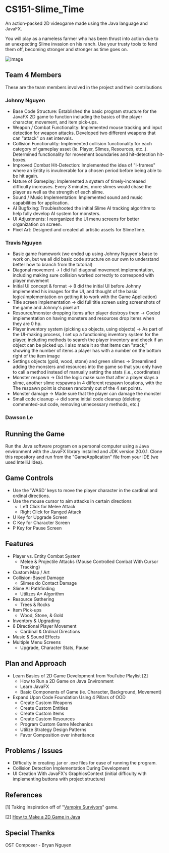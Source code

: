 # CS151-Slime_Time
An action-packed 2D videogame made using the Java language and JavaFX.

You will play as a nameless farmer who has been thrust into action due to an unexpecting Slime invasion on his ranch. Use your trusty tools to fend them off, becoming stronger and stronger as time goes on.

![image](https://github.com/JQBNguyen/CS151-Slime_Time/assets/120300677/4731a70c-1f1b-4a73-9420-e0ad490b7310)

## Team 4 Members
These are the team members involved in the project and their contributions
### Johnny Nguyen
- Base Code Structure: Established the basic program structure for the JavaFX 2D game to function including the basics of the player character, movement, and item pick-ups.
- Weapon / Combat Functionality: Implemented mouse tracking and input detection for weapon attacks. Developed two different weapons that can "attack" on set intervals.
- Collision Functionality: Implemented collision functionality for each category of gameplay asset (ie. Player, Slimes, Resources, etc..). Determined functionality for movement boundaries and hit-detection hit-boxes.
- Improved Combat Hit-Detection: Implemented the idea of "I-frames" where an Entity is invulnerable for a chosen period before being able to be hit again.
- Nature of Gameplay: Implemented a system of timely-increased difficulty increases. Every 3 minutes, more slimes would chase the player as well as the strength of each slime.
- Sound / Music Implementation: Implemented sound and music capabilities for application.
- AI Bugfixing: Troubleshooted the initial Slime AI tracking algorithm to help fully develop AI system for monsters.
- UI Adjustments: I reorganized the UI menu screens for better organization on screen.
- Pixel Art: Designed and created all artistic assets for SlimeTime.
### Travis Nguyen
- Basic game framework (we ended up using Johnny Nguyen's base to work on, but we all did basic code structure on our own to understand better how to branch from the tutorial)
- Diagonal movement -> I did full diagonal movement implementation, including making sure collision worked correctly to correspond with player movement
- Initial UI concept & format -> (I did the initial UI before Johnny implemented his images for the UI, and thought of the basic logic/implementation on getting it to work with the Game Application)
- Title screen implementation -> did full title screen using screenshots of the game and Johnny's pixel art
- Resource/monster dropping items after player destroys them -> Coded implementation on having monsters and resources drop items when they are 0 hp.
- Player inventory system (picking up objects, using objects) -> As part of the UI-making process, I set up a functioning inventory system for the player,
including methods to search the player inventory and check if an object can be picked up. I also made it so that items can "stack," showing the number of items a player has
with a number on the bottom right of the item image
- Settings objects (gold, wood, stone) and green slimes -> Streamlined adding the monsters and resources into the game so that you only have to call a method instead of manually setting the stats
(i.e., coordinates)
- Monster respawn -> Did the logic make sure that after a player slays a slime, another slime respawns in 4 different respawn locations, with the
The respawn point is chosen randomly out of the 4 set points.
- Monster damage -> Made sure that the player can damage the monster
- Small code cleanup -> did some initial code cleanup (deleting commented-out code, removing unnecessary methods, etc.)
### Dawson Le

## Running the Game
Run the Java software program on a personal computer using a Java environment with the JavaFX library installed and JDK version 20.0.1.
Clone this repository and run from the "GameApplication" file from your IDE (we used IntelliJ Idea).

## Game Controls
- Use the 'WASD' keys to move the player character in the cardinal and ordinal directions.
- Use the mouse cursor to aim attacks in certain directions
  - Left Click for Melee Attack
  - Right Click for Ranged Attack
- U Key for Upgrade Screen
- C Key for Character Screen
- P Key for Pause Screen

## Features
- Player vs. Entity Combat System
  - Melee & Projectile Attacks (Mouse Controlled Combat With Cursor Tracking)
- Custom Map / Art
- Collision-Based Damage
  - Slimes do Contact Damage
- Slime AI Pathfinding
  - Utilizes A* Algorithm
- Resource Gathering
  - Trees & Rocks
- Item Pick-ups
  - Wood, Stone, & Gold
- Inventory & Upgrading
- 8 Directional Player Movement
  - Cardinal & Ordinal Directions
- Music & Sound Effects
- Multiple Menu Screens
  - Upgrade, Character Stats, Pause
 
## Plan and Approach
- Learn Basics of 2D Game Development from YouTube Playlist [2]
  - How to Run a 2D Game on Java Environment
  - Learn JavaFX
  - Basic Components of Game (ie. Character, Background, Movement)
- Expand Upon Code Foundation Using 4 Pillars of OOD
  - Create Custom Weapons
  - Create Custom Entities
  - Create Custom Items
  - Create Custom Resources
  - Program Custom Game Mechanics
  - Utilize Strategy Design Patterns
  - Favor Composition over inheritance 

## Problems / Issues
- Difficulty in creating .jar or .exe files for ease of running the program.
- Collision Detection Implementation During Development
- UI Creation With JavaFX's GraphicsContext (initial difficulty with implementing buttons with project structure)

## References
[1] Taking inspiration off of "[Vampire Survivors](https://store.steampowered.com/app/1794680/Vampire_Survivors/)" game. 

[2] [How to Make a 2D Game in Java](https://www.youtube.com/playlist?list=PL_QPQmz5C6WUF-pOQDsbsKbaBZqXj4qSq)

## Special Thanks
OST Composer - Bryan Nguyen


  
